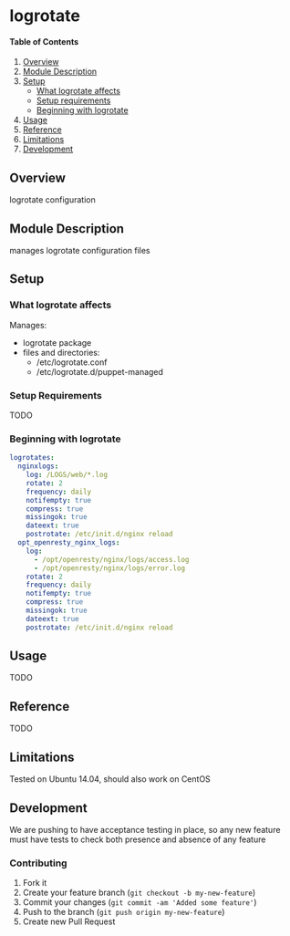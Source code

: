 # logrotate

#### Table of Contents

1. [Overview](#overview)
2. [Module Description](#module-description)
3. [Setup](#setup)
    * [What logrotate affects](#what-logrotate-affects)
    * [Setup requirements](#setup-requirements)
    * [Beginning with logrotate](#beginning-with-logrotate)
4. [Usage](#usage)
5. [Reference](#reference)
5. [Limitations](#limitations)
6. [Development](#development)

## Overview

logrotate configuration

## Module Description

manages logrotate configuration files

## Setup

### What logrotate affects

Manages:
* logrotate package
* files and directories:
  * /etc/logrotate.conf
  * /etc/logrotate.d/puppet-managed

### Setup Requirements

TODO

### Beginning with logrotate

```yaml
logrotates:
  nginxlogs:
    log: /LOGS/web/*.log
    rotate: 2
    frequency: daily
    notifempty: true
    compress: true
    missingok: true
    dateext: true
    postrotate: /etc/init.d/nginx reload
  opt_openresty_nginx_logs:
    log:
      - /opt/openresty/nginx/logs/access.log
      - /opt/openresty/nginx/logs/error.log
    rotate: 2
    frequency: daily
    notifempty: true
    compress: true
    missingok: true
    dateext: true
    postrotate: /etc/init.d/nginx reload
```

## Usage

TODO

## Reference

TODO

## Limitations

Tested on Ubuntu 14.04, should also work on CentOS

## Development

We are pushing to have acceptance testing in place, so any new feature must
have tests to check both presence and absence of any feature

### Contributing

1. Fork it
2. Create your feature branch (`git checkout -b my-new-feature`)
3. Commit your changes (`git commit -am 'Added some feature'`)
4. Push to the branch (`git push origin my-new-feature`)
5. Create new Pull Request
